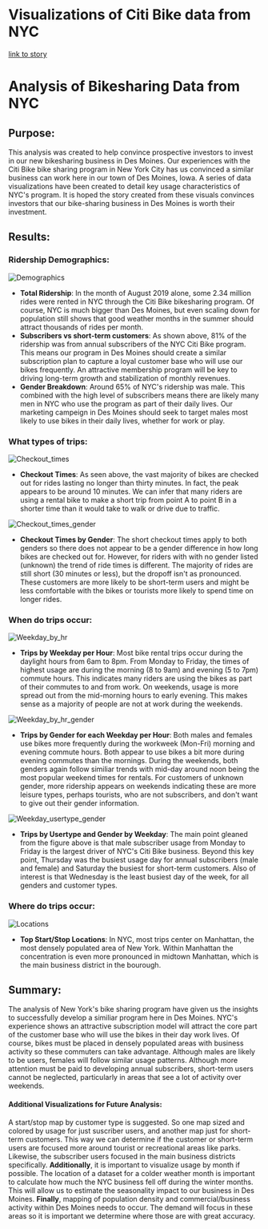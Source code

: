 # Visualizations of Citi Bike data from NYC

[link to story](https://public.tableau.com/views/Book_Mod14_1/NYCStory?:language=en-US&:display_count=n&:origin=viz_share_link)
# Analysis of Bikesharing Data from NYC

## Purpose:
This analysis was created to help convince prospective investors to invest in our new bikesharing business in Des Moines. Our experiences with the Citi Bike bike sharing program in New York City has us convinced a similar business can work here in our town of Des Moines, Iowa. A series of data visualizations have been created to detail key usage characteristics of NYC's program. It is hoped the story created from these visuals convinces investors that our bike-sharing business in Des Moines is worth their investment.

## Results:

### Ridership Demographics:
![Demographics](https://github.com/bfox87/bikesharing/blob/main/Visualizations/Demographics.PNG)
- **Total Ridership**: In the month of August 2019 alone, some 2.34 million rides were rented in NYC through the Citi Bike bikesharing program. Of course, NYC is much bigger than Des Moines, but even scaling down for population still shows that good weather months in the summer should attract thousands of rides per month. 
- **Subscribers vs short-term customers**: As shown above, 81% of the ridership was from annual subscribers of the NYC Citi Bike program. This means our program in Des Moines should create a similar subscription plan to capture a loyal customer base who will use our bikes frequently. An attractive membership program will be key to driving long-term growth and stabilization of monthly revenues.  
- **Gender Breakdown**: Around 65% of NYC's ridership was male. This combined with the high level of subscribers means there are likely many men in NYC who use the program as part of their daily lives. Our marketing campeign in Des Moines should seek to target males most likely to use bikes in their daily lives, whether for work or play.

### What types of trips:
![Checkout_times](https://github.com/bfox87/bikesharing/blob/main/Visualizations/Checkout_times.PNG)
- **Checkout Times**: As seen above, the vast majority of bikes are checked out for rides lasting no longer than thirty minutes. In fact, the peak appears to be around 10 minutes. We can infer that many riders are using a rental bike to make a short trip from point A to point B in a shorter time than it would take to walk or drive due to traffic.

![Checkout_times_gender](https://github.com/bfox87/bikesharing/blob/main/Visualizations/Checkout_times_gender.PNG)
- **Checkout Times by Gender**: The short checkout times apply to both genders so there does not appear to be a gender difference in how long bikes are checked out for. However, for riders with with no gender listed (unknown) the trend of ride times is different. The majority of rides are still short (30 minutes or less), but the dropoff isn't as pronounced. These customers are more likely to be short-term users and might be less comfortable with the bikes or tourists more likely to spend time on longer rides.

### When do trips occur:
![Weekday_by_hr](https://github.com/bfox87/bikesharing/blob/main/Visualizations/Weekday_by_hr.PNG)
- **Trips by Weekday per Hour**: Most bike rental trips occur during the daylight hours from 6am to 8pm. From Monday to Friday, the times of highest usage are during the morning (8 to 9am) and evening (5 to 7pm) commute hours. This indicates many riders are using the bikes as part of their commutes to and from work. On weekends, usage is more spread out from the mid-morning hours to early evening. This makes sense as a majority of people are not at work during the weekends. 

![Weekday_by_hr_gender](https://github.com/bfox87/bikesharing/blob/main/Visualizations/Weekday_by_hr_gender.PNG)
- **Trips by Gender for each Weekday per Hour**: Both males and females use bikes more frequently during the workweek (Mon-Fri) morning and evening commute hours. Both appear to use bikes a bit more during evening commutes than the mornings. During the weekends, both genders again follow similiar trends with mid-day around noon being the most popular weekend times for rentals. For customers of unknown gender, more ridership appears on weekends indicating these are more leisure types, perhaps tourists, who are not subscribers, and don't want to give out their gender information.

![Weekday_usertype_gender](https://github.com/bfox87/bikesharing/blob/main/Visualizations/Weekday_usertype_gender.PNG)
- **Trips by Usertype and Gender by Weekday**: The main point gleaned from the figure above is that male subscriber usage from Monday to Friday is the largest driver of NYC's Citi Bike business. Beyond this key point, Thursday was the busiest usage day for annual subscribers (male and female) and Saturday the busiest for short-term customers. Also of interest is that Wednesday is the least busiest day of the week, for all genders and customer types.

### Where do trips occur:
![Locations](https://github.com/bfox87/bikesharing/blob/main/Visualizations/Locations.PNG)
- **Top Start/Stop Locations**: In NYC, most trips center on Manhattan, the most densely populated area of New York. Within Manhattan the concentration is even more pronounced in midtown Manhattan, which is the main business district in the bourough. 

## Summary:
The analysis of New York's bike sharing program have given us the insights to successfully develop a similiar program here in Des Moines. NYC's experience shows an attractive subscription model will attract the core part of the customer base who will use the bikes in their day work lives. Of course, bikes must be placed in densely populated areas with business activity so these commuters can take advantage. Although males are likely to be users, females will follow similar usage patterns. Although more attention must be paid to developing annual subscribers, short-term users cannot be neglected, particularly in areas that see a lot of activity over weekends.

#### Additional Visualizations for Future Analysis:
A start/stop map by customer type is suggested. So one map sized and colored by usage for just suscriber users, and another map just for short-term customers. This way we can determine if the customer or short-term users are focused more around tourist or recreational areas like parks. Likewise, the subscriber users focused in the main business districts specifically.
**Additionally**, it is important to visualize usage by month if possible. The location of a dataset for a colder weather month is important to calculate how much the NYC business fell off during the winter months. This will allow us to estimate the seasonality impact to our business in Des Moines. **Finally**, mapping of population density and commercial/business activity within Des Moines needs to occur. The demand will focus in these areas so it is important we determine where those are with great accuracy. 
